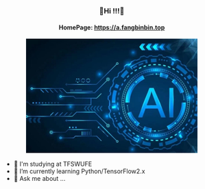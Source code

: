 <h3 align="center">👋Hi !!!👋</h3>

<h4 align="center">HomePage: <a href='https://a.fangbinbin.top'>https://a.fangbinbin.top</a></h4>

<p align="center">
    <img src="https://github.com/Cool-breeze-bin/cool-breeze-bin/blob/main/ai.jpg" alt="React Forget" width='400px'/>
</p>

- 🔭 I'm studying at TFSWUFE
- 🌱 I’m currently learning Python/TensorFlow2.x
- 💬 Ask me about ...

<!--
![](https://github.com/Cool-breeze-bin/cool-breeze-bin/blob/main/ai.jpg)
**Cool-breeze-bin/cool-breeze-bin** is a ✨ _special_ ✨ repository because its `README.md` (this file) appears on your GitHub profile.

Here are some ideas to get you started:

- 🔭 I’m currently working on ...
- 🌱 I’m currently learning ...
- 👯 I’m looking to collaborate on ...
- 🤔 I’m looking for help with ...
- 💬 Ask me about ...
- 📫 How to reach me: ...
- 😄 Pronouns: ...
- ⚡ Fun fact: ...
-->
